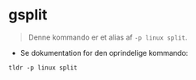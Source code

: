 # gsplit

> Denne kommando er et alias af `-p linux split`.

- Se dokumentation for den oprindelige kommando:

`tldr -p linux split`
